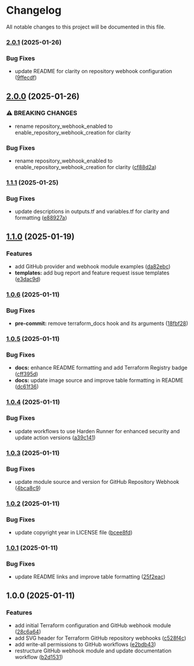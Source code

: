 # Changelog

All notable changes to this project will be documented in this file.

### [2.0.1](https://github.com/IbdaaiCloud/terraform-github-repository-webhooks/compare/v2.0.0...v2.0.1) (2025-01-26)


### Bug Fixes

* update README for clarity on repository webhook configuration ([9ffecdf](https://github.com/IbdaaiCloud/terraform-github-repository-webhooks/commit/9ffecdf177986b63a23210a5c10da7144297376c))

## [2.0.0](https://github.com/IbdaaiCloud/terraform-github-repository-webhooks/compare/v1.1.1...v2.0.0) (2025-01-26)


### ⚠ BREAKING CHANGES

* rename repository_webhook_enabled to enable_repository_webhook_creation for clarity

### Bug Fixes

* rename repository_webhook_enabled to enable_repository_webhook_creation for clarity ([cf88d2a](https://github.com/IbdaaiCloud/terraform-github-repository-webhooks/commit/cf88d2a87fda3988f63c83f8eb4ce9c6ab4c8a2c))

### [1.1.1](https://github.com/IbdaaiCloud/terraform-github-repository-webhooks/compare/v1.1.0...v1.1.1) (2025-01-25)


### Bug Fixes

* update descriptions in outputs.tf and variables.tf for clarity and formatting ([e88927a](https://github.com/IbdaaiCloud/terraform-github-repository-webhooks/commit/e88927aa56515bc4be53b900088358ad2cb94ebe))

## [1.1.0](https://github.com/IbdaaiCloud/terraform-github-repository-webhooks/compare/v1.0.6...v1.1.0) (2025-01-19)


### Features

* add GitHub provider and webhook module examples ([da82ebc](https://github.com/IbdaaiCloud/terraform-github-repository-webhooks/commit/da82ebc59541a5e8d9ea74321229e414dfd59020))
* **templates:** add bug report and feature request issue templates ([e3dac9d](https://github.com/IbdaaiCloud/terraform-github-repository-webhooks/commit/e3dac9dc674d57d78b72798a5aeb2b84adb00986))

### [1.0.6](https://github.com/IbdaaiCloud/terraform-github-repository-webhooks/compare/v1.0.5...v1.0.6) (2025-01-11)


### Bug Fixes

* **pre-commit:** remove terraform_docs hook and its arguments ([18fbf28](https://github.com/IbdaaiCloud/terraform-github-repository-webhooks/commit/18fbf287d5bbc329bb1f11149cd04eba6049e042))

### [1.0.5](https://github.com/IbdaaiCloud/terraform-github-repository-webhooks/compare/v1.0.4...v1.0.5) (2025-01-11)


### Bug Fixes

* **docs:** enhance README formatting and add Terraform Registry badge ([cff395d](https://github.com/IbdaaiCloud/terraform-github-repository-webhooks/commit/cff395dbfefeba0bbb097b4d321838343f448bf9))
* **docs:** update image source and improve table formatting in README ([dc61f36](https://github.com/IbdaaiCloud/terraform-github-repository-webhooks/commit/dc61f36561808ecad8c342081234c613399b10cb))

### [1.0.4](https://github.com/IbdaaiCloud/terraform-github-repository-webhooks/compare/v1.0.3...v1.0.4) (2025-01-11)


### Bug Fixes

* update workflows to use Harden Runner for enhanced security and update action versions ([a39c141](https://github.com/IbdaaiCloud/terraform-github-repository-webhooks/commit/a39c1413420a0f0643c30d17aec7c9cec8568ca1))

### [1.0.3](https://github.com/IbdaaiCloud/terraform-github-repository-webhooks/compare/v1.0.2...v1.0.3) (2025-01-11)


### Bug Fixes

* update module source and version for GitHub Repository Webhook ([4bca8c9](https://github.com/IbdaaiCloud/terraform-github-repository-webhooks/commit/4bca8c9ce22d8314aab2e9d118c3d5c96e59be36))

### [1.0.2](https://github.com/IbdaaiCloud/terraform-github-repository-webhooks/compare/v1.0.1...v1.0.2) (2025-01-11)


### Bug Fixes

* update copyright year in LICENSE file ([bcee8fd](https://github.com/IbdaaiCloud/terraform-github-repository-webhooks/commit/bcee8fdb77b7c86a27cb08202e50e3e3debea2be))

### [1.0.1](https://github.com/IbdaaiCloud/terraform-github-repository-webhooks/compare/v1.0.0...v1.0.1) (2025-01-11)


### Bug Fixes

* update README links and improve table formatting ([25f2eac](https://github.com/IbdaaiCloud/terraform-github-repository-webhooks/commit/25f2eace1aca8d0d63f603dc9e936325992355dd))

## 1.0.0 (2025-01-11)


### Features

* add initial Terraform configuration and GitHub webhook module ([28c6a64](https://github.com/IbdaaiCloud/terraform-github-repository-webhooks/commit/28c6a646ac4a10b62a09ea8bfa2bfc743cbe23ea))
* add SVG header for Terraform GitHub repository webhooks ([c528f4c](https://github.com/IbdaaiCloud/terraform-github-repository-webhooks/commit/c528f4cd796e341ed007062e98c22ce8147cfdad))
* add write-all permissions to GitHub workflows ([e2bdb43](https://github.com/IbdaaiCloud/terraform-github-repository-webhooks/commit/e2bdb4369c0e13b9984eea591162556499cb57c2))
* restructure GitHub webhook module and update documentation workflow ([b2d1531](https://github.com/IbdaaiCloud/terraform-github-repository-webhooks/commit/b2d15319870043c9dc9406be76ac58d75d55334e))

